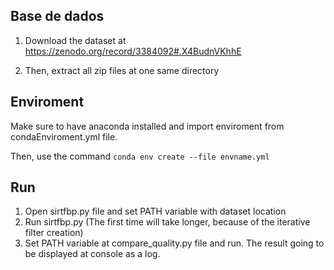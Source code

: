 ## Base de dados
1. Download the dataset at https://zenodo.org/record/3384092#.X4BudnVKhhE

2. Then, extract all zip files at one same directory

## Enviroment
Make sure to have anaconda installed and import enviroment from condaEnviroment.yml file. 

Then, use the command `conda env create --file envname.yml`

## Run
1. Open sirtfbp.py file and set PATH variable with dataset location
2. Run sirtfbp.py (The first time will take longer, because of the iterative filter creation)
3. Set PATH variable at compare_quality.py file and run. The result going to be displayed at console as a log.
